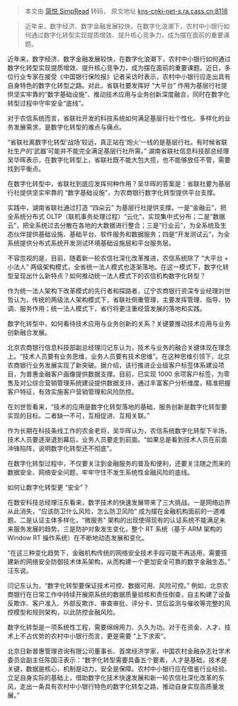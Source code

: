 > 本文由 [简悦 SimpRead](http://ksria.com/simpread/) 转码， 原文地址 [kns-cnki-net-s.ra.cass.cn:8118](https://kns-cnki-net-s.ra.cass.cn:8118/nzkhtml/xmlRead/trialRead.html?dbCode=CCND&tableName=CCNDTOTAL&fileName=CBXB202405200070&fileSourceType=1&invoice=oJOWTW9pEH7Lba3h37JGsImFi7xFVzv%2bBkpmIZA9w6CccvAdxDaLpZar%2fjYi37XZ55e5uhD9lUOapSpJDVhiD4Jynq%2fXT4WzyUFSP03wwhlRPp6MpZrffYTNlrMV0Ue8Fw9%2fdLUmMkCBdeOMyuogEZ9CTN%2bvGh%2bjNM%2b26kkU6AQ%3d&appId=KNS_BASIC_PSMC)

> 近年来，数字经济、数字金融发展较快，在数字化浪潮下，农村中小银行如何通过数字化转型实现提质增效、提升核心竞争力，成为摆在面前的重要课题。

近年来，数字经济、数字金融发展较快，在数字化浪潮下，农村中小银行如何通过数字化转型实现提质增效、提升核心竞争力，成为摆在面前的重要课题。近日，多位行业专家在接受《中国银行保险报》记者采访时表示，农村中小银行应走出具有自身特色的数字化转型之路。对此，省联社要发挥好 “大平台” 作用为基层行社提供坚实牢靠的“数字基础设施”、推动技术应用与业务创新深度融合，同时在数字化转型过程中守牢安全“底线”。

对于农信系统而言，省联社开发的科技系统如何满足基层行社个性化、多样化的业务发展需求，是数字化转型的难点与痛点。

“省联社离数字化转型‘战场’较远，真正站在‘炮火’一线的是基层行社。有时候省联社生产的‘武器’可能并不能完全满足基层行社所需。” 湖南省联社信息科技部总经理吴华晖表示，在数字化转型上，省联社既不能大包大揽，也不能够放任不管，需要找到平衡点。

在数字化转型中，省联社到底应发挥何种作用？吴华晖的答案是：省联社要为基层行社提供坚实牢靠的 “数字基础设施”，为农商银行数字化转型提供平台支撑。

实践中，湖南省联社通过打造 “四朵云” 为基层行社提供支撑。一是“金融云”，把全系统分布式 OLTP（联机事务处理过程）“云化”，实现集中式分布；二是“数据云”，把全系统过去分散在各地的大数据进行整合；三是“行业云”，为全系统及生态伙伴提供基础设施、基础平台、软件服务和数据服务；四是“开发测试云”，为全系统提供分布式系统开发测试环境基础设施层和平台服务层。

不容忽视的是，目前，随着新一轮农信社深化改革推进，农信系统除了 “大平台 + 小法人” 两级架构模式，全省统一法人模式也逐渐落地。在这一模式下，数字化转型呈现出什么新特点？如何推动统一法人模式下的农信机构数字化转型？

作为统一法人架构下改革模式的先行者和探路者，辽宁农商银行资深专业经理刘世哲认为，传统的两级法人架构模式下，省联社侧重管理，主要发挥管理、指导、协调、服务作用；统一法人模式下，省行将更注重经营发展的落地和实践。

数字化转型中，如何看待技术应用与业务创新的关系？关键要推动技术应用与业务创新融合发展。

北京农商银行信息科技部副总经理闫记东认为，技术与业务的融合关键体现在理念上。“技术人员要有业务思维，业务人员要有技术思维”。在这种思维引领下，北京农商银行业务发展实现了新突破。据介绍，该行推进企业级客户标签体系建设项目，为普惠金融客户画像提供数据支撑。目前，已实现 1000 余项客户标签，为零售及对公综合营销管理系统建设提供数据支持，通过丰富客户分析维度，精准把握客户特征，有效实施客户营销管理和风险防控。

在刘世哲看来，“技术的应用是数字化转型落地的基础，服务创新是数字化转型要实现的目标。二者缺一不可，互相促进、互相关联。”

作为长期在科技条线工作的农金老将，吴华晖认为，农信系统数字化转型下半场，技术人员要逐渐退到幕后，业务人员要走到前面。“如果总是看到技术人员在前面冲锋陷阵，说明数字化转型还不彻底”。

在数字化转型过程中，不仅要关注到金融服务的普及和便利，还要关注随之而来的数据安全、网络安全问题，牢牢守住不发生系统性金融风险的底线。

如何让数字化转型更 “安全”？

在数安科技总经理汪东看来，数字技术的快速发展带来了三大挑战。一是网络边界从此消失，“应该防卫什么风险，怎么防卫风险” 成为摆在金融机构面前的一道难题。二是认证主体多样化，“微服务” 架构的出现使得现有的认证系统不能满足未来服务发展的趋势。三是防护对象发生变化，整个 RT 系统（基于 ARM 架构的 Window RT 操作系统）在不断地动态发展和变化。

“在这三种变化趋势下，金融机构传统的网络安全技术手段可能不再适用，需要搭建新的网络安全防御技术体系架构，从而构建一个更加安全可靠的数字金融生态。” 汪东说。

闫记东认为，“数字化转型要保证技术可控、数据可用、风险可控。” 例如，北京农商银行在日常工作中持续开展原系统的数据质量验核和责任倒查，自主构建了设备反欺诈、客户准入、外部反欺诈、审查审批、评分卡、贷后监测与催收等完整的风控模型和规则架构，以此防控金融风险。

数字化转型是一项系统性工程，需要绵绵用力、久久为功。对于在资金、人才、技术上不占优势的农村中小银行而言，更是需要 “上下求索”。

北京日新普惠管理咨询有限公司董事长、首席经济学家，中国农村金融杂志社学术委员会副主任陈国汪表示：“数字化转型需要具备五个要素，人才是基础，技术是关键，数据是核心，机制是动力，安全是保障。农村中小银行应在借鉴行业经验、立足自身实际的基础上，借助数字化技术快速发展和新一轮农信社深化改革的东风，走出一条具有农村中小银行特色的数字化转型之路，推动自身实现高质量发展。”